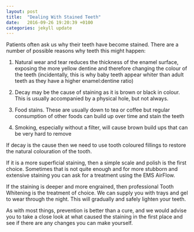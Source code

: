 ```yaml
---
layout: post
title:  "Dealing With Stained Teeth"
date:   2016-09-26 19:20:39 +0100
categories: jekyll update
---
```


Patients often ask us why their teeth have become stained.  There are a number of possible reasons why teeth this might happen:

1. Natural wear and tear reduces the thickness of the enamel surface, exposing the more yellow dentine and therefore changing the colour of the teeth (incidentally, this is why baby teeth appear whiter than adult teeth as they have a higher enamel:dentine ratio)

2. Decay may be the cause of staining as it is brown or black in colour.  This is usually accompanied by a physical hole, but not always.

3. Food stains.  These are usually down to tea or coffee but regular consumption of other foods can build up over time and stain the teeth

4. Smoking, especially without a filter, will cause brown build ups that can be very hard to remove

If decay is the cause then we need to use tooth coloured fillings to restore the natural colouration of the tooth.

If it is a more superficial staining, then a simple scale and polish is the first choice.  Sometimes that is not quite enough and for more stubborn and extensive staining you can ask for a treatment using the EMS AirFlow.

If the staining is deeper and more engrained, then professional Tooth Whitening is the treatment of choice.  We can supply you with trays and gel to wear through the night.  This will gradually and safely lighten your teeth.

As with most things, prevention is better than a cure, and we would advise you to take a close look at what caused the staining in the first place and see if there are any changes you can make yourself.
